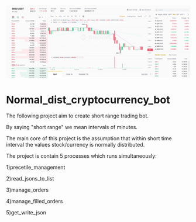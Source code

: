 
![](https://github.com/razisamuely/Normal_dist_cryptocurrency_bot/blob/main/data/gif.gif)

# Normal_dist_cryptocurrency_bot

The following project aim to create short range trading bot.

By saying "short range"  we mean intervals of minutes.

The main core of this project is the assumption that within short time interval the values stock/currency is normally distributed.

The project is contain 5 processes which runs simultaneously:

1)precetile_management

2)read_jsons_to_list

3)manage_orders

4)manage_filled_orders

5)get_write_json
